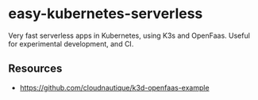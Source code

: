 # easy-kubernetes-serverless

Very fast serverless apps in Kubernetes, using K3s and OpenFaas. Useful for experimental development, and CI.

## Resources

* https://github.com/cloudnautique/k3d-openfaas-example